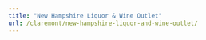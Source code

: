 ```yaml
---
title: "New Hampshire Liquor & Wine Outlet"
url: /claremont/new-hampshire-liquor-and-wine-outlet/
---
```

